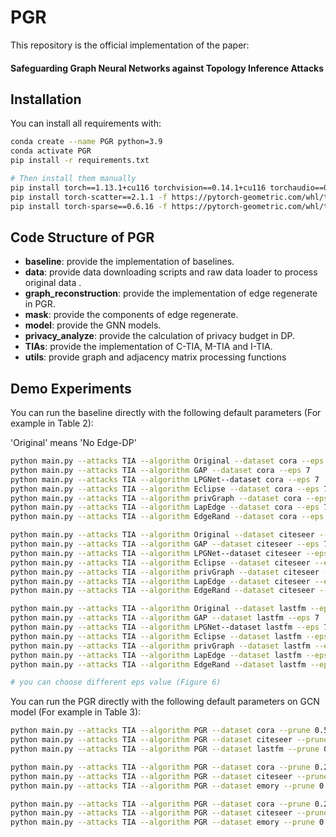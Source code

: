 # PGR


This repository is the official implementation of the paper: 
#### Safeguarding Graph Neural Networks against Topology Inference Attacks


## Installation

You can install all requirements with:
```bash
conda create --name PGR python=3.9
conda activate PGR
pip install -r requirements.txt

# Then install them manually
pip install torch==1.13.1+cu116 torchvision==0.14.1+cu116 torchaudio==0.13.1 --extra-index-url https://download.pytorch.org/whl/cu116
pip install torch-scatter==2.1.1 -f https://pytorch-geometric.com/whl/torch-1.13.1+cu116.html
pip install torch-sparse==0.6.16 -f https://pytorch-geometric.com/whl/torch-1.13.1+cu116.html
```

## Code Structure of PGR
* **baseline**: provide the implementation of baselines. 
* **data**: provide data downloading scripts and raw data loader to process original data .
* **graph_reconstruction**: provide the implementation of edge regenerate in PGR.
* **mask**: provide the components of edge regenerate.
* **model**: provide the GNN models.
* **privacy_analyze**: provide the calculation of privacy budget in DP.
* **TIAs**: provide the implementation of C-TIA, M-TIA and I-TIA.
* **utils**: provide graph and adjacency matrix processing functions


## Demo Experiments
You can run the baseline directly with the following default parameters (For example in Table 2):

'Original' means 'No Edge-DP'
```bash
python main.py --attacks TIA --algorithm Original --dataset cora --eps 7
python main.py --attacks TIA --algorithm GAP --dataset cora --eps 7
python main.py --attacks TIA --algorithm LPGNet--dataset cora --eps 7 
python main.py --attacks TIA --algorithm Eclipse --dataset cora --eps 7 
python main.py --attacks TIA --algorithm privGraph --dataset cora --eps 7 
python main.py --attacks TIA --algorithm LapEdge --dataset cora --eps 7  
python main.py --attacks TIA --algorithm EdgeRand --dataset cora --eps 7  

python main.py --attacks TIA --algorithm Original --dataset citeseer --eps 7
python main.py --attacks TIA --algorithm GAP --dataset citeseer --eps 7
python main.py --attacks TIA --algorithm LPGNet--dataset citeseer --eps 7 
python main.py --attacks TIA --algorithm Eclipse --dataset citeseer --eps 7 
python main.py --attacks TIA --algorithm privGraph --dataset citeseer --eps 7 
python main.py --attacks TIA --algorithm LapEdge --dataset citeseer --eps 7  
python main.py --attacks TIA --algorithm EdgeRand --dataset citeseer --eps 7  

python main.py --attacks TIA --algorithm Original --dataset lastfm --eps 7
python main.py --attacks TIA --algorithm GAP --dataset lastfm --eps 7
python main.py --attacks TIA --algorithm LPGNet--dataset lastfm --eps 7 
python main.py --attacks TIA --algorithm Eclipse --dataset lastfm --eps 7 
python main.py --attacks TIA --algorithm privGraph --dataset lastfm --eps 7 
python main.py --attacks TIA --algorithm LapEdge --dataset lastfm --eps 7  
python main.py --attacks TIA --algorithm EdgeRand --dataset lastfm --eps 7  

# you can choose different eps value (Figure 6)
```

You can run the PGR directly with the following default parameters on GCN model (For example in Table 3):

```bash
python main.py --attacks TIA --algorithm PGR --dataset cora --prune 0.5 --mu 0.0 --epochs_inner 1 
python main.py --attacks TIA --algorithm PGR --dataset citeseer --prune 0.5 --mu 0.0 --epochs_inner 1 
python main.py --attacks TIA --algorithm PGR --dataset lastfm --prune 0.5 --mu 0.0 --epochs_inner 1

python main.py --attacks TIA --algorithm PGR --dataset cora --prune 0.2 --mu 0.0 --epochs_inner 1 --network GAT
python main.py --attacks TIA --algorithm PGR --dataset citeseer --prune 0.2 --mu 0.0 --epochs_inner 1 --network GAT
python main.py --attacks TIA --algorithm PGR --dataset emory --prune 0.05 --mu 0.0 --epochs_inner 1 -- epochs 200 --network GAT

python main.py --attacks TIA --algorithm PGR --dataset cora --prune 0.2 --mu 0.0 --epochs_inner 1 --network GraphSAGE
python main.py --attacks TIA --algorithm PGR --dataset citeseer --prune 0.2 --mu 0.0 --epochs_inner 1 --network GraphSAGE
python main.py --attacks TIA --algorithm PGR --dataset emory --prune 0.05 --mu 0.0 --epochs_inner 1 --network GraphSAGE
```


